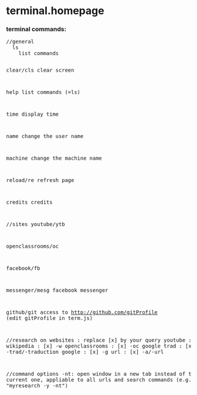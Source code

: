 # terminal.homepage

<h3>terminal commands:</h3>
<pre>
//general
  ls
    list commands
    
  clear/cls
    clear screen
    
  help
    list commands (=ls)
    
  time
    display time
    
  name
    change the user name
    
  machine
    change the machine name
    
  reload/re
    refresh page
    
  credits
    credits
  
  
//sites
  youtube/ytb
  
  openclassrooms/oc
  
  facebook/fb
  
  messenger/mesg
    facebook messenger
    
  github/git
    access to http://github.com/gitProfile  (edit gitProfile in term.js)
  
  
//research on websites : replace [x] by your query
  youtube : [x] -y
  wikipedia : [x] -w
  openclassrooms : [x] -oc
  google trad : [x] -trad/-traduction
  google : [x] -g
  url : [x] -a/-url
  
  
//command options
  -nt: open window in a new tab instead of the current one, appliable to all urls and search commands
    (e.g.: "myresearch -y -nt")
</pre>
